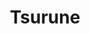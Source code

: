 ---
title:      Tsurune 
jp_title:   ツルネ ―風舞高校弓道部― (Kazemai Koukou Kyuudoubu)
studio:     Kyoto Animation, or KyoAni (京アニ)
director:   Takuya Yamamura
us_release: 2018-10-22 
img:        https://img1.ak.crunchyroll.com/i/spire1/3f825fe329ff491605d9a9f5cb0fdb021540009872_full.jpg
online:     # where can it be watched online
  - url:     https://www.crunchyroll.com/tsurune
  - service: crunchyroll
music:
  - name:   Naru
    artist: Luck Life
    used:   opening theme
    url:    https://www.youtube.com/watch?v=5TwQZsNf_MQ
  - name:   Orange-iro (オレンジ色)
    artist: ChouCho
    used:   closing theme
    url:    https://www.youtube.com/watch?v=e8M3DDzYtGI
episodes:   # episode/part number
  - name:    The Young Man on the Shooting Range
    jp_name: 少年は矢庭に (Shōnen wa Yaniwa ni)
    number:  1
  - name:    At Wit's End
    jp_name: 矢も盾も堪らず (Ya mo Tate mo Tamarazu)
    number:  2
  - name:    Just as They Met
    jp_name: 出会いの矢先 (Deai no Yasaki)
    number:  3
  - name:    A Poor Fit
    jp_name: 合わない房 (Awanai Fusa)
    number:  4
  - name:    A Frequent Messenger
    jp_name: 矢の使いで (Yanotsukai de)
    number:  5
  - name:    The Reason for Shooting
    jp_name: 弓引く理由 (Yumihiku Riyū)
    number:  6
  - name:    Reunion
    jp_name: 再会 (Saikai)
    number:  7
  - name:    Taking Aim
    jp_name: 矢を向けて (Ya o Mukete)
    number:  8
  - name:    An Unshown Hand
    jp_name: 明かせぬ手の内 (Akasenu Tenouchi)
    number:  9
  - name:    Linked Heart
    jp_name: 離れぬ心 (Hanarenu Kokoro)
    number:  10
  - name:    The Pain of Empty Release
    jp_name: 空筈の痛み (Kūkatsu no Itami)
    number:  11
  - name:    Five Arrows
    jp_name: 五本の矢 (Gohon no Ya)
    number:  12
  - name:    Irreplaceable
    jp_name: かけがえのない (Kakegaenonai)
    number:  13
status:  current-new
view-history:  # must order recent first
  - start: 2018-10-22 
    end:   
tags: # genre: shojo, shonen, action, slice-of-life, etc.
  - sports
  - slice-of-life
---